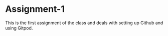# Assignment-1
This is the first assignment of the class and deals with setting up Github and using Gitpod. 
